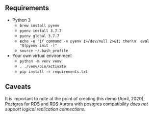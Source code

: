 ## Requirements

* Python 3
  * `brew install pyenv`
  * `pyenv install 3.7.7`
  * `pyenv global 3.7.7`
  * `echo -e 'if command -v pyenv 1>/dev/null 2>&1; then\n  eval "$(pyenv init -)"`
  * `source ~/.bash_profile`
* Your own virtual environment
  * `python -m venv venv`
  * `. ./venv/bin/activate`
  * `pip install -r requirements.txt`
  
## Caveats

It is important to note at the point of creating this demo (April, 2020), Postgres for RDS and RDS Aurora with postgres
compatibility *does not support logical replication connections*. 